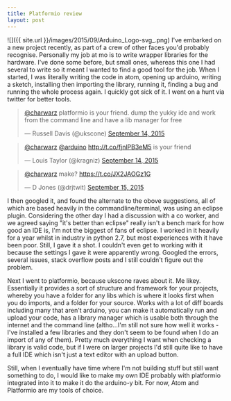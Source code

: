 ```yaml
---
title: Platformio review
layout: post
---
```

![]({{ site.url }}/images/2015/09/Arduino_Logo-svg_.png)
I've embarked on a new project recently, as part of a crew of other faces you'd probably recognise.
Personally my job at mo is to write wrapper libraries for the hardware. I've done some before, but small ones, whereas this one I had several to write so it meant I wanted to find a good tool for the job.
When I started, I was literally writing the code in atom, opening up arduino, writing a sketch, installing then importing the library, running it, finding a bug and running the whole process again. I quickly got sick of it.
I went on a hunt via twitter for better tools.

<blockquote class="twitter-tweet" lang="en"><p lang="en" dir="ltr"><a href="https://twitter.com/charwarz">@charwarz</a> platformio is your friend. dump the yukky ide and work from the command line and have a lib manager for free</p>&mdash; Russell Davis (@ukscone) <a href="https://twitter.com/ukscone/status/643521348216713218">September 14, 2015</a></blockquote> <script async src="//platform.twitter.com/widgets.js" charset="utf-8"></script>

<blockquote class="twitter-tweet" lang="en"><p lang="en" dir="ltr"><a href="https://twitter.com/charwarz">@charwarz</a> <a href="https://twitter.com/arduino">@arduino</a> <a href="http://t.co/fjnlPB3eM5">http://t.co/fjnlPB3eM5</a> is your friend</p>&mdash; Louis Taylor (@kragniz) <a href="https://twitter.com/kragniz/status/643523024914935808">September 14, 2015</a></blockquote> <script async src="//platform.twitter.com/widgets.js" charset="utf-8"></script>

<blockquote class="twitter-tweet" lang="en"><p lang="en" dir="ltr"><a href="https://twitter.com/charwarz">@charwarz</a> make? <a href="https://t.co/JX2JAOGz1G">https://t.co/JX2JAOGz1G</a></p>&mdash; D Jones (@drjtwit) <a href="https://twitter.com/drjtwit/status/643685428055420928">September 15, 2015</a></blockquote> <script async src="//platform.twitter.com/widgets.js" charset="utf-8"></script>

I then googled it, and found the alternate to the obove suggestions, all of which are based heavily in the commandline/terminal, was using an eclipse plugin.
Considering the other day I had a discussion with a co worker, and we agreed saying "it's better than eclipse" really isn't a bench mark for how good an IDE is, I'm not the biggest of fans of eclipse. I worked in it heavily for a year whilst in industry in python 2.7, but most experiences with it have been poor. Still, I gave it a shot.
I couldn't even get to working with it because the settings I gave it were apparently wrong. Googled the errors, several issues, stack overflow posts and I still couldn't figure out the problem.

Next I went to platformio, because ukscone raves about it. Me likey.
Essentially it provides a sort of structure and framework for your projects, whereby you have a folder for any libs which is where it looks first when you do imports, and a folder for your source. Works with a lot of diff boards including many that aren't arduino, you can make it automatically run and upload your code, has a library manager which is usable both through the internet and the command line (altho...I'm still not sure how well it works - I've installed a few libraries and they don't seem to be found when I do an import of any of them). Pretty much everything I want when checking a library is valid code, but if I were on larger projects I'd still quite like to have a full IDE which isn't just a text editor with an upload button.

Still, when I eventually have time where I'm not building stuff but still want something to do, I would like to make my own IDE probably with platformio integrated into it to make it do the arduino-y bit. For now, Atom and Platformio are my tools of choice.


